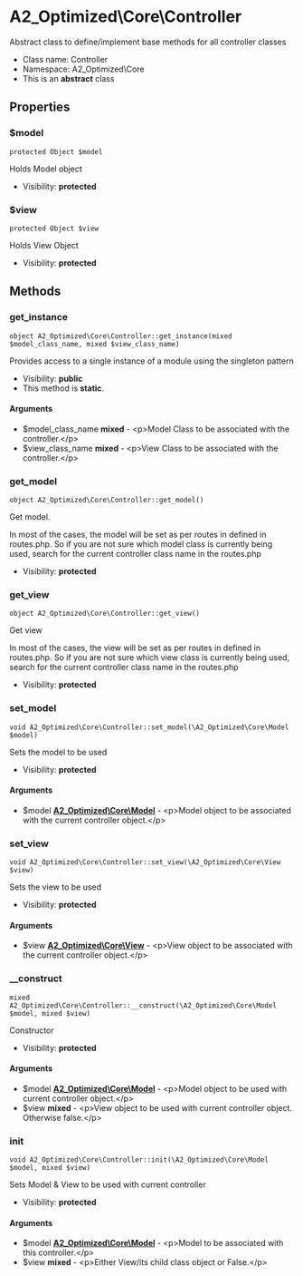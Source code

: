 A2_Optimized\Core\Controller
===============

Abstract class to define/implement base methods for all controller classes




* Class name: Controller
* Namespace: A2_Optimized\Core
* This is an **abstract** class





Properties
----------


### $model

    protected Object $model

Holds Model object



* Visibility: **protected**


### $view

    protected Object $view

Holds View Object



* Visibility: **protected**


Methods
-------


### get_instance

    object A2_Optimized\Core\Controller::get_instance(mixed $model_class_name, mixed $view_class_name)

Provides access to a single instance of a module using the singleton pattern



* Visibility: **public**
* This method is **static**.


#### Arguments
* $model_class_name **mixed** - &lt;p&gt;Model Class to be associated with the controller.&lt;/p&gt;
* $view_class_name **mixed** - &lt;p&gt;View Class to be associated with the controller.&lt;/p&gt;



### get_model

    object A2_Optimized\Core\Controller::get_model()

Get model.

In most of the cases, the model will be set as per routes in defined in routes.php.
So if you are not sure which model class is currently being used, search for the
current controller class name in the routes.php

* Visibility: **protected**




### get_view

    object A2_Optimized\Core\Controller::get_view()

Get view

In most of the cases, the view will be set as per routes in defined in routes.php.
So if you are not sure which view class is currently being used, search for the
current controller class name in the routes.php

* Visibility: **protected**




### set_model

    void A2_Optimized\Core\Controller::set_model(\A2_Optimized\Core\Model $model)

Sets the model to be used



* Visibility: **protected**


#### Arguments
* $model **[A2_Optimized\Core\Model](A2_Optimized-Core-Model.md)** - &lt;p&gt;Model object to be associated with the current controller object.&lt;/p&gt;



### set_view

    void A2_Optimized\Core\Controller::set_view(\A2_Optimized\Core\View $view)

Sets the view to be used



* Visibility: **protected**


#### Arguments
* $view **[A2_Optimized\Core\View](A2_Optimized-Core-View.md)** - &lt;p&gt;View object to be associated with the current controller object.&lt;/p&gt;



### __construct

    mixed A2_Optimized\Core\Controller::__construct(\A2_Optimized\Core\Model $model, mixed $view)

Constructor



* Visibility: **protected**


#### Arguments
* $model **[A2_Optimized\Core\Model](A2_Optimized-Core-Model.md)** - &lt;p&gt;Model object to be used with current controller object.&lt;/p&gt;
* $view **mixed** - &lt;p&gt;View object to be used with current controller object. Otherwise false.&lt;/p&gt;



### init

    void A2_Optimized\Core\Controller::init(\A2_Optimized\Core\Model $model, mixed $view)

Sets Model & View to be used with current controller



* Visibility: **protected**


#### Arguments
* $model **[A2_Optimized\Core\Model](A2_Optimized-Core-Model.md)** - &lt;p&gt;Model to be associated with this controller.&lt;/p&gt;
* $view **mixed** - &lt;p&gt;Either View/its child class object or False.&lt;/p&gt;


